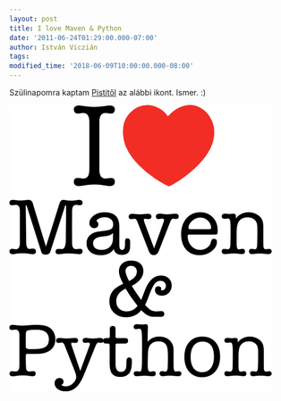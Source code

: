 ```yaml
---
layout: post
title: I love Maven & Python
date: '2011-06-24T01:29:00.000-07:00'
author: István Viczián
tags:
modified_time: '2018-06-09T10:00:00.000-08:00'
---
```


Szülinapomra kaptam [Pistitől](http://www.facebook.com/ibencze) az
alábbi ikont. Ismer. :)

![I Love Maven and Python](/artifacts/posts/2011-06-24-i-love-maven-python/ilovemp_b.png)
